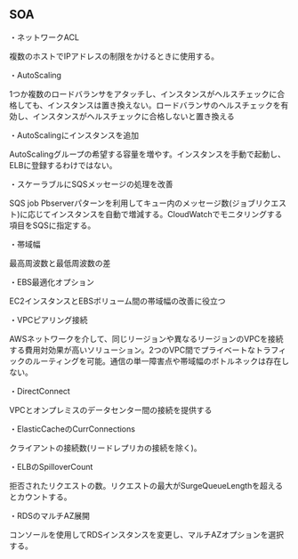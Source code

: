 ## SOA

・ネットワークACL

複数のホストでIPアドレスの制限をかけるときに使用する。

・AutoScaling

1つか複数のロードバランサをアタッチし、インスタンスがヘルスチェックに合格しても、インスタンスは置き換えない。ロードバランサのヘルスチェックを有効し、インスタンスがヘルスチェックに合格しないと置き換える

・AutoScalingにインスタンスを追加

AutoScalingグループの希望する容量を増やす。インスタンスを手動で起動し、ELBに登録するわけではない。

・スケーラブルにSQSメッセージの処理を改善

SQS job Pbserverパターンを利用してキュー内のメッセージ数(ジョブリクエスト)に応じてインスタンスを自動で増減する。CloudWatchでモニタリングする項目をSQSに指定する。

・帯域幅

最高周波数と最低周波数の差

・EBS最適化オプション

EC2インスタンスとEBSボリューム間の帯域幅の改善に役立つ

・VPCピアリング接続

AWSネットワークを介して、同じリージョンや異なるリージョンのVPCを接続する費用対効果が高いソリューション。2つのVPC間でプライベートなトラフィックのルーティングを可能。通信の単一障害点や帯域幅のボトルネックは存在しない。

・DirectConnect

VPCとオンプレミスのデータセンター間の接続を提供する

・ElasticCacheのCurrConnections

クライアントの接続数(リードレプリカの接続を除く)。

・ELBのSpilloverCount

拒否されたリクエストの数。リクエストの最大がSurgeQueueLengthを超えるとカウントする。

・RDSのマルチAZ展開

コンソールを使用してRDSインスタンスを変更し、マルチAZオプションを選択する。
